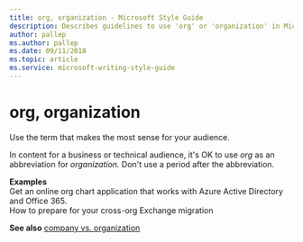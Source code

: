```yaml
---
title: org, organization - Microsoft Style Guide
description: Describes guidelines to use 'org' or 'organization' in Microsoft documents and provides usage examples.
author: pallep
ms.author: pallep
ms.date: 09/11/2018
ms.topic: article
ms.service: microsoft-writing-style-guide
---
```


# org, organization

Use the term that makes the most sense for your audience.  

In content for a business or technical audience, it's OK to use *org* as an abbreviation for *organization.* 
Don't use a period after the abbreviation.

**Examples**  
Get an online org chart application that works with Azure Active Directory and Office 365.  
How to prepare for your cross-org Exchange migration

**See also** [company vs. organization](~/a-z-word-list-term-collections/c/company-vs-organization.md)
